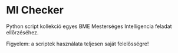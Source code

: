 # MI Checker

Python script kollekció egyes BME Mesterséges Intelligencia feladat ellőrzéséhez.

Figyelem: a scriptek használata teljesen saját felelősségre! 